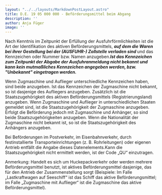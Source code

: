 ```yaml
---
layout: "../../layouts/MarkdownPostLayout.astro"
title: D.E. 19 05 000 000 - Beförderungsmittel beim Abgang
description: ''
author: Anja Füger
image: ''
---
```


Nach Kenntnis im Zeitpunkt der Erfüllung der Ausfuhrförmlichkeiten ist die Art der Identifikation des aktiven Beförderungsmittels, <strong><em>auf dem die Waren bei ihrer Gestellung bei der (AUSFUHR-) Zollstelle verladen sind</em> </strong>und das Kennzeichen oder Nummer bzw. Namen anzugeben.***Ist das Kennzeichen zum Zeitpunkt der Abgabe der Ausfuhranmeldung nicht bekannt und kann kein mutmaßliches Kennzeichen angegeben werden, bzw. \"Unbekannt\" eingetragen werden.***

Wenn Zugmaschine und Auflieger unterschiedliche Kennzeichen haben, sind beide anzugeben. Ist das Kennzeichen der Zugmaschine nicht bekannt, so ist dasjenige des Aufliegers anzugeben. Zusätzlich ist die Staatszugehörigkeit des aktiven Beförderungsmittels (Registrierungsland) anzugeben. Wenn Zugmaschine und Auflieger in unterschiedlichen Staaten gemeldet sind, ist die Staatszugehörigkeit der Zugmaschine anzugeben. Erfolgt die Beförderung jedoch mit Zugmaschine und Anhänger, so sind beide Staatszugehörigkeiten anzugeben. Wenn die Nationalität der Zugmaschine nicht bekannt ist, so ist die Staatszugehörigkeit des Anhängers anzugeben.

Bei Beförderungen im Postverkehr, im Eisenbahnverkehr, durch festinstallierte Transporteinrichtungen (z. B. Rohrleitungen) oder eigenen Antrieb entfällt die Angabe dieses Datenelements.Kann die Staatszugehörigkeit nicht ermittelt werden, ist der Code „QU“ einzutragen.

Anmerkung: Handelt es sich um Huckepackverkehr oder werden mehrere Beförderungsmittel benutzt, ist aktives Beförderungsmittel dasjenige, das für den Antrieb der Zusammenstellung sorgt (Beispiele: Im Falle „Lastkraftwagen auf Seeschiff“ ist das Schiff das aktive Beförderungsmittel; im Falle „Zugmaschine mit Auflieger“ ist die Zugmaschine das aktive Beförderungsmittel).